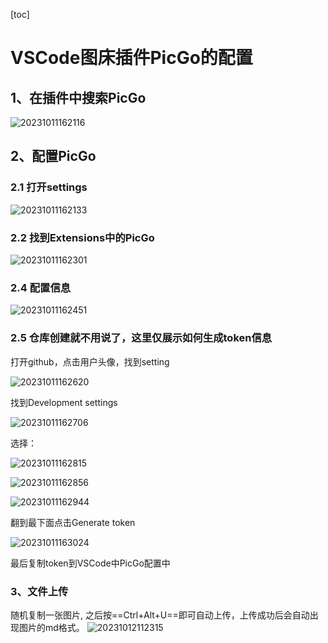 [toc]
# VSCode图床插件PicGo的配置
## 1、在插件中搜索PicGo

![20231011162116](https://raw.githubusercontent.com/Bulua/BlogImageBed/master/20231011162116.png)

## 2、配置PicGo
### 2.1 打开settings

![20231011162133](https://raw.githubusercontent.com/Bulua/BlogImageBed/master/20231011162133.png)

### 2.2 找到Extensions中的PicGo

![20231011162301](https://raw.githubusercontent.com/Bulua/BlogImageBed/master/20231011162301.png)

### 2.4 配置信息

![20231011162451](https://raw.githubusercontent.com/Bulua/BlogImageBed/master/20231011162451.png)

### 2.5 仓库创建就不用说了，这里仅展示如何生成token信息
打开github，点击用户头像，找到setting

![20231011162620](https://raw.githubusercontent.com/Bulua/BlogImageBed/master/20231011162620.png)

找到Development settings

![20231011162706](https://raw.githubusercontent.com/Bulua/BlogImageBed/master/20231011162706.png)

选择：

![20231011162815](https://raw.githubusercontent.com/Bulua/BlogImageBed/master/20231011162815.png)


![20231011162856](https://raw.githubusercontent.com/Bulua/BlogImageBed/master/20231011162856.png)

![20231011162944](https://raw.githubusercontent.com/Bulua/BlogImageBed/master/20231011162944.png)

翻到最下面点击Generate token

![20231011163024](https://raw.githubusercontent.com/Bulua/BlogImageBed/master/20231011163024.png)

最后复制token到VSCode中PicGo配置中

### 3、文件上传

随机复制一张图片, 之后按==Ctrl+Alt+U==即可自动上传，上传成功后会自动出现图片的md格式。
![20231012112315](https://raw.githubusercontent.com/Bulua/BlogImageBed/master/20231012112315.png)